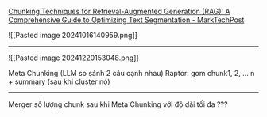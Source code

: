 [Chunking Techniques for Retrieval-Augmented Generation (RAG): A Comprehensive Guide to Optimizing Text Segmentation - MarkTechPost](https://www.marktechpost.com/2024/09/30/chunking-techniques-for-retrieval-augmented-generation-rag-a-comprehensive-guide-to-optimizing-text-segmentation/?ref=dailydev)

![[Pasted image 20241016140959.png]]



---
![[Pasted image 20241220153048.png]]



Meta Chunking (LLM so sánh 2 câu cạnh nhau)
Raptor: gom chunk1, 2, ... n + summary (sau khi cluster nó)

----
Merger số lượng chunk sau khi Meta Chunking với độ dài tối đa ??? 
